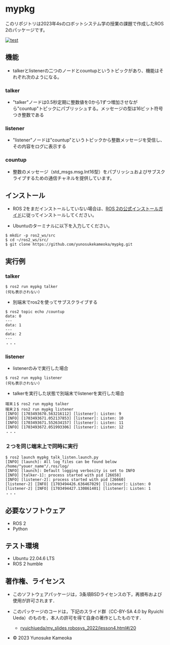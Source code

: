 # mypkg
このリポジトリは2023年4sのロボットシステム学の授業の課題で作成したROS 2のパッケージです。

[![test](https://github.com/yunosukekameoka/mypkg/actions/workflows/test.yml/badge.svg)](https://github.com/yunosukekameoka/mypkg/actions/workflows/test.yml)

## 機能
* talkerとlistenerの二つのノードとcountupというトピックがあり、機能はそれぞれ次のようになる。
### talker
* "talker"ノードは0.5秒定期に整数値を0から1ずつ増加させながら"countup"トピックにパブリッシュする。メッセージの型は16ビット符号つき整数である
### listener
* "listener"ノードは"countup"というトピックから整数メッセージを受信し、その内容をログに表示する
### countup
* 整数のメッセージ（std_msgs.msg.Int16型）をパブリッシュおよびサブスクライブするための通信チャネルを提供しています。

## インストール
* ROS 2をまだインストールしていない場合は、[ROS 2の公式インストールガイド](https://docs.ros.org/en/iron/Installation.html)に従ってインストールしてください。

* Ubuntuのターミナルに以下を入力してください。
```
$ mkdir -p ros2_ws/src
$ cd ~/ros2_ws/src/
$ git clone https://github.com/yunosukekameoka/mypkg.git
```

## 実行例
### talker
```
$ ros2 run mypkg talker
(何も表示されない)
```
* 別端末でros2を使ってサブスクライブする
```
$ ros2 topic echo /countup
data: 0
---
data: 1
---
data: 2
---
・・・
```

### listener
* listenerのみで実行した場合
```
$ ros2 run mypkg listener
(何も表示されない)
```
* talkerを実行した状態で別端末でlistenerを実行した場合
```
端末１$ ros2 run mypkg talker　
端末２$ ros2 run mypkg listener
[INFO] [1703493670.563216112] [listener]: Listen: 9
[INFO] [1703493671.052137853] [listener]: Listen: 10
[INFO] [1703493671.552634157] [listener]: Listen: 11
[INFO] [1703493672.051993306] [listener]: Listen: 12
・・・
```

### ２つを同じ端末上で同時に実行
```
$ ros2 launch mypkg talk_listen.launch.py
[INFO] [launch]: All log files can be found below /home/"youer_name"/.ros/log/
[INFO] [launch]: Default logging verbosity is set to INFO
[INFO] [talker-1]: process started with pid [26658]
[INFO] [listener-2]: process started with pid [26660]
[listener-2] [INFO] [1703494426.636467029] [listener]: Listen: 0
[listener-2] [INFO] [1703494427.130861401] [listener]: Listen: 1
・・・　　　　　　　　　　　　　　　　　　　　　　　　　　　　　　　　　
```

## 必要なソフトウェア
* ROS 2
* Python

## テスト環境
* Ubuntu 22.04.6 LTS
* ROS 2 humble


## 著作権、ライセンス

  * このソフトウェアパッケージは，3条項BSDライセンスの下，再頒布および使用が許可されます．
  * このパッケージのコードは，下記のスライド群（CC-BY-SA 4.0 by Ryuichi Ueda）のものを，本人の許可を得て自身の著作としたものです．
      * [ryuichiueda/my_slides robosys_2022/lesson4.html#/20](https://ryuichiueda.github.io/my_slides/robosys_2022/lesson4.html#/20)
 
  * © 2023 Yunosuke Kameoka




